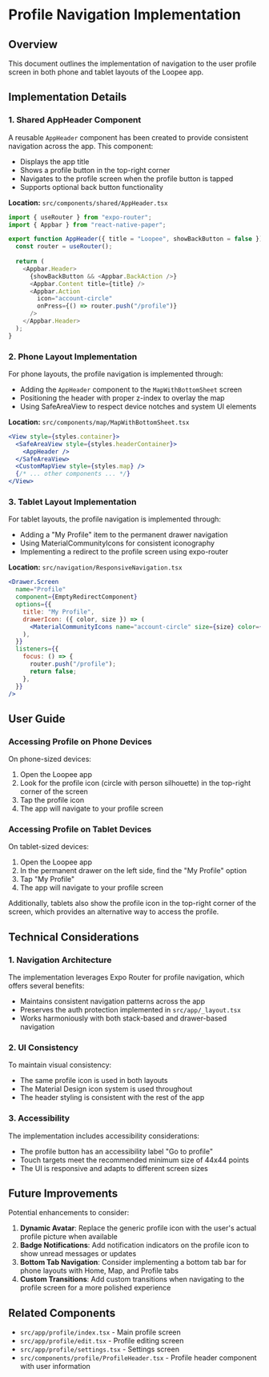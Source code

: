 # Profile Navigation Implementation

## Overview

This document outlines the implementation of navigation to the user profile screen in both phone and tablet layouts of the Loopee app.

## Implementation Details

### 1. Shared AppHeader Component

A reusable `AppHeader` component has been created to provide consistent navigation across the app. This component:

- Displays the app title
- Shows a profile button in the top-right corner
- Navigates to the profile screen when the profile button is tapped
- Supports optional back button functionality

**Location:** `src/components/shared/AppHeader.tsx`

```typescript
import { useRouter } from "expo-router";
import { Appbar } from "react-native-paper";

export function AppHeader({ title = "Loopee", showBackButton = false }) {
  const router = useRouter();
  
  return (
    <Appbar.Header>
      {showBackButton && <Appbar.BackAction />}
      <Appbar.Content title={title} />
      <Appbar.Action 
        icon="account-circle" 
        onPress={() => router.push("/profile")} 
      />
    </Appbar.Header>
  );
}
```

### 2. Phone Layout Implementation

For phone layouts, the profile navigation is implemented through:

- Adding the `AppHeader` component to the `MapWithBottomSheet` screen
- Positioning the header with proper z-index to overlay the map
- Using SafeAreaView to respect device notches and system UI elements

**Location:** `src/components/map/MapWithBottomSheet.tsx`

```jsx
<View style={styles.container}>
  <SafeAreaView style={styles.headerContainer}>
    <AppHeader />
  </SafeAreaView>
  <CustomMapView style={styles.map} />
  {/* ... other components ... */}
</View>
```

### 3. Tablet Layout Implementation

For tablet layouts, the profile navigation is implemented through:

- Adding a "My Profile" item to the permanent drawer navigation
- Using MaterialCommunityIcons for consistent iconography
- Implementing a redirect to the profile screen using expo-router

**Location:** `src/navigation/ResponsiveNavigation.tsx`

```jsx
<Drawer.Screen
  name="Profile"
  component={EmptyRedirectComponent}
  options={{
    title: "My Profile",
    drawerIcon: ({ color, size }) => (
      <MaterialCommunityIcons name="account-circle" size={size} color={color} />
    ),
  }}
  listeners={{
    focus: () => {
      router.push("/profile");
      return false;
    },
  }}
/>
```

## User Guide

### Accessing Profile on Phone Devices

On phone-sized devices:
1. Open the Loopee app
2. Look for the profile icon (circle with person silhouette) in the top-right corner of the screen
3. Tap the profile icon
4. The app will navigate to your profile screen

### Accessing Profile on Tablet Devices

On tablet-sized devices:
1. Open the Loopee app
2. In the permanent drawer on the left side, find the "My Profile" option
3. Tap "My Profile"
4. The app will navigate to your profile screen

Additionally, tablets also show the profile icon in the top-right corner of the screen, which provides an alternative way to access the profile.

## Technical Considerations

### 1. Navigation Architecture

The implementation leverages Expo Router for profile navigation, which offers several benefits:

- Maintains consistent navigation patterns across the app
- Preserves the auth protection implemented in `src/app/_layout.tsx`
- Works harmoniously with both stack-based and drawer-based navigation

### 2. UI Consistency

To maintain visual consistency:

- The same profile icon is used in both layouts
- The Material Design icon system is used throughout
- The header styling is consistent with the rest of the app

### 3. Accessibility

The implementation includes accessibility considerations:

- The profile button has an accessibility label "Go to profile"
- Touch targets meet the recommended minimum size of 44x44 points
- The UI is responsive and adapts to different screen sizes

## Future Improvements

Potential enhancements to consider:

1. **Dynamic Avatar**: Replace the generic profile icon with the user's actual profile picture when available
2. **Badge Notifications**: Add notification indicators on the profile icon to show unread messages or updates
3. **Bottom Tab Navigation**: Consider implementing a bottom tab bar for phone layouts with Home, Map, and Profile tabs
4. **Custom Transitions**: Add custom transitions when navigating to the profile screen for a more polished experience

## Related Components

- `src/app/profile/index.tsx` - Main profile screen
- `src/app/profile/edit.tsx` - Profile editing screen  
- `src/app/profile/settings.tsx` - Settings screen
- `src/components/profile/ProfileHeader.tsx` - Profile header component with user information
